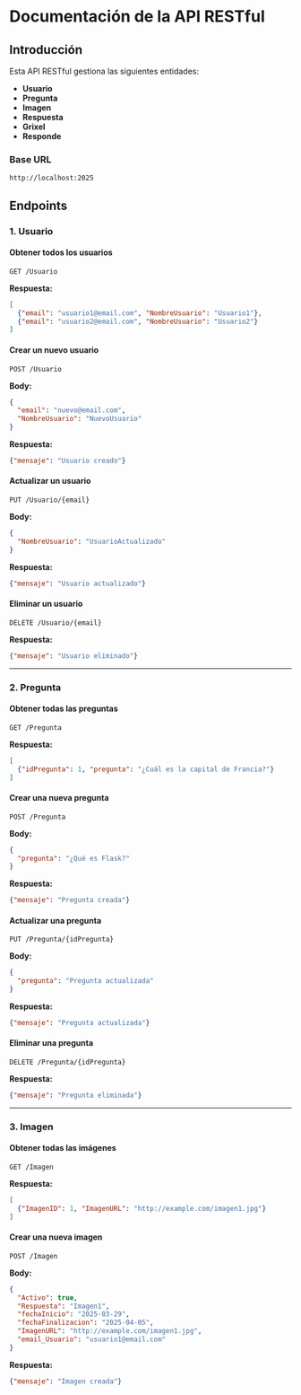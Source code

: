 
# Documentación de la API RESTful

## Introducción
Esta API RESTful gestiona las siguientes entidades:
- **Usuario**
- **Pregunta**
- **Imagen**
- **Respuesta**
- **Grixel**
- **Responde**

### Base URL
```
http://localhost:2025
```

## Endpoints

### 1. Usuario

#### Obtener todos los usuarios
```
GET /Usuario
```
**Respuesta:**
```json
[
  {"email": "usuario1@email.com", "NombreUsuario": "Usuario1"},
  {"email": "usuario2@email.com", "NombreUsuario": "Usuario2"}
]
```

#### Crear un nuevo usuario
```
POST /Usuario
```
**Body:**
```json
{
  "email": "nuevo@email.com",
  "NombreUsuario": "NuevoUsuario"
}
```
**Respuesta:**
```json
{"mensaje": "Usuario creado"}
```

#### Actualizar un usuario
```
PUT /Usuario/{email}
```
**Body:**
```json
{
  "NombreUsuario": "UsuarioActualizado"
}
```
**Respuesta:**
```json
{"mensaje": "Usuario actualizado"}
```

#### Eliminar un usuario
```
DELETE /Usuario/{email}
```
**Respuesta:**
```json
{"mensaje": "Usuario eliminado"}
```

---

### 2. Pregunta

#### Obtener todas las preguntas
```
GET /Pregunta
```
**Respuesta:**
```json
[
  {"idPregunta": 1, "pregunta": "¿Cuál es la capital de Francia?"}
]
```

#### Crear una nueva pregunta
```
POST /Pregunta
```
**Body:**
```json
{
  "pregunta": "¿Qué es Flask?"
}
```
**Respuesta:**
```json
{"mensaje": "Pregunta creada"}
```

#### Actualizar una pregunta
```
PUT /Pregunta/{idPregunta}
```
**Body:**
```json
{
  "pregunta": "Pregunta actualizada"
}
```
**Respuesta:**
```json
{"mensaje": "Pregunta actualizada"}
```

#### Eliminar una pregunta
```
DELETE /Pregunta/{idPregunta}
```
**Respuesta:**
```json
{"mensaje": "Pregunta eliminada"}
```

---

### 3. Imagen

#### Obtener todas las imágenes
```
GET /Imagen
```
**Respuesta:**
```json
[
  {"ImagenID": 1, "ImagenURL": "http://example.com/imagen1.jpg"}
]
```

#### Crear una nueva imagen
```
POST /Imagen
```
**Body:**
```json
{
  "Activo": true,
  "Respuesta": "Imagen1",
  "fechaInicio": "2025-03-29",
  "fechaFinalizacion": "2025-04-05",
  "ImagenURL": "http://example.com/imagen1.jpg",
  "email_Usuario": "usuario1@email.com"
}
```
**Respuesta:**
```json
{"mensaje": "Imagen creada"}
```